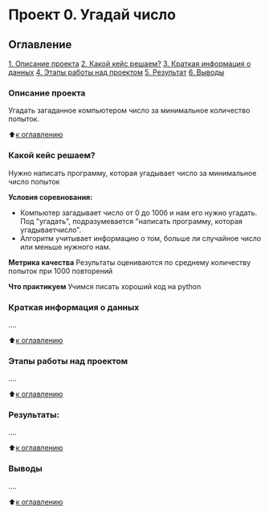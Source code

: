 # Проект 0. Угадай число

## Оглавление
[1. Описание проекта](https://github.com/AndreiShchurenkov/sf_data_science/tree/main/project_0/README.md#Описание-проекта)
[2. Какой кейс решаем?](https://github.com/AndreiShchurenkov/sf_data_science/tree/main/project_0/README.md#Какой-кейс-решаем)
[3. Краткая информация о данных](https://github.com/AndreiShchurenkov/sf_data_science/tree/main/project_0/README.md#Краткая-информация-о-данных)
[4. Этапы работы над проектом](https://github.com/AndreiShchurenkov/sf_data_science/tree/main/project_0/README.md#Этапы-работы-над-проектом)
[5. Результат](https://github.com/AndreiShchurenkov/sf_data_science/tree/main/project_0/README.md#Результат)
[6. Выводы](https://github.com/AndreiShchurenkov/sf_data_science/tree/main/project_0/README.md#Выводы)

### Описание проекта
Угадать загаданное компьютером число за минимальное количество попыток.

:arrow_up:[к оглавлению](https://github.com/AndreiShchurenkov/sf_data_science/tree/main/project_0/README.md#Оглавление)


### Какой кейс решаем?
Нужно написать программу, которая угадывает число за минимальное число попыток

**Условия соревнования:**
- Компьютер загадывает число от 0 до 100б и нам его нужно угадать. Под "угадать", подразумевается "написать программу, которая угадываетчисло".
- Алгоритм учитывает информацию о том, больше ли случайное число или меньше нужного нам.

**Метрика качества**
Результаты оцениваются по среднему количеству попыток при 1000 повторений

**Что практикуем**
Учимся писать хороший код на python


### Краткая информация о данных
....

:arrow_up:[к оглавлению](https://github.com/AndreiShchurenkov/sf_data_science/tree/main/project_0/README.md#Оглавление)


### Этапы работы над проектом
....

:arrow_up:[к оглавлению](https://github.com/AndreiShchurenkov/sf_data_science/tree/main/project_0/README.md#Оглавление)


### Результаты:
....

:arrow_up:[к оглавлению](https://github.com/AndreiShchurenkov/sf_data_science/tree/main/project_0/README.md#Оглавление)


### Выводы
....

:arrow_up:[к оглавлению](https://github.com/AndreiShchurenkov/sf_data_science/tree/main/project_0)